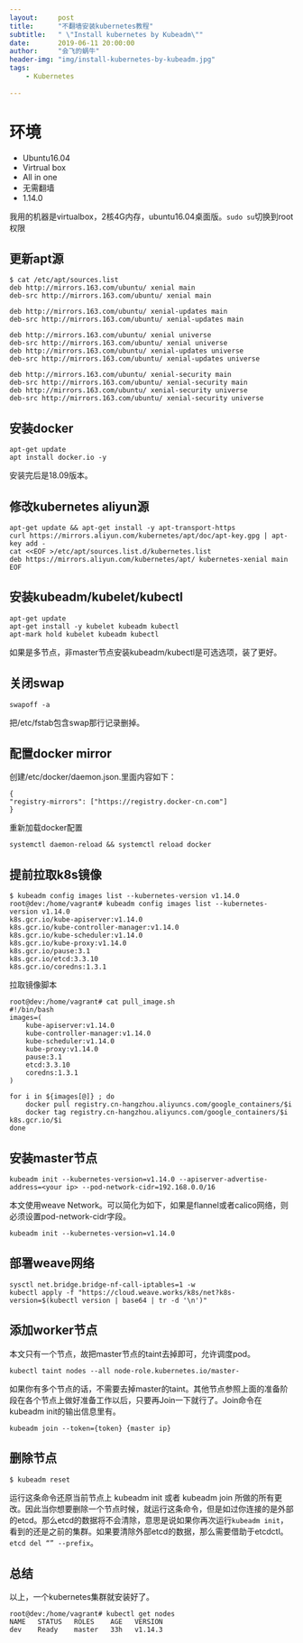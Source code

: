 ```yaml
---
layout:     post
title:      "不翻墙安装kubernetes教程"
subtitle:   " \"Install kubernetes by Kubeadm\""
date:       2019-06-11 20:00:00
author:     "会飞的蜗牛"
header-img: "img/install-kubernetes-by-kubeadm.jpg"
tags:
    - Kubernetes
    
---
```


# 环境
- Ubuntu16.04
- Virtrual box
- All in one
- 无需翻墙
- 1.14.0

我用的机器是virtualbox，2核4G内存，ubuntu16.04桌面版。`sudo su`切换到root权限

## 更新apt源
```
$ cat /etc/apt/sources.list
deb http://mirrors.163.com/ubuntu/ xenial main
deb-src http://mirrors.163.com/ubuntu/ xenial main

deb http://mirrors.163.com/ubuntu/ xenial-updates main
deb-src http://mirrors.163.com/ubuntu/ xenial-updates main

deb http://mirrors.163.com/ubuntu/ xenial universe
deb-src http://mirrors.163.com/ubuntu/ xenial universe
deb http://mirrors.163.com/ubuntu/ xenial-updates universe
deb-src http://mirrors.163.com/ubuntu/ xenial-updates universe

deb http://mirrors.163.com/ubuntu/ xenial-security main
deb-src http://mirrors.163.com/ubuntu/ xenial-security main
deb http://mirrors.163.com/ubuntu/ xenial-security universe
deb-src http://mirrors.163.com/ubuntu/ xenial-security universe
```

## 安装docker
```
apt-get update 
apt install docker.io -y

```
安装完后是18.09版本。

## 修改kubernetes aliyun源
```
apt-get update && apt-get install -y apt-transport-https
curl https://mirrors.aliyun.com/kubernetes/apt/doc/apt-key.gpg | apt-key add - 
cat <<EOF >/etc/apt/sources.list.d/kubernetes.list
deb https://mirrors.aliyun.com/kubernetes/apt/ kubernetes-xenial main
EOF
```

## 安装kubeadm/kubelet/kubectl
```
apt-get update
apt-get install -y kubelet kubeadm kubectl
apt-mark hold kubelet kubeadm kubectl
```
如果是多节点，非master节点安装kubeadm/kubectl是可选选项，装了更好。

## 关闭swap
```
swapoff -a
```
把/etc/fstab包含swap那行记录删掉。

## 配置docker mirror
创建/etc/docker/daemon.json.里面内容如下：

```
{
"registry-mirrors": ["https://registry.docker-cn.com"]
}
```
重新加载docker配置
```
systemctl daemon-reload && systemctl reload docker
```

## 提前拉取k8s镜像
```
$ kubeadm config images list --kubernetes-version v1.14.0
root@dev:/home/vagrant# kubeadm config images list --kubernetes-version v1.14.0
k8s.gcr.io/kube-apiserver:v1.14.0
k8s.gcr.io/kube-controller-manager:v1.14.0
k8s.gcr.io/kube-scheduler:v1.14.0
k8s.gcr.io/kube-proxy:v1.14.0
k8s.gcr.io/pause:3.1
k8s.gcr.io/etcd:3.3.10
k8s.gcr.io/coredns:1.3.1
```

拉取镜像脚本

```
root@dev:/home/vagrant# cat pull_image.sh
#!/bin/bash
images=(
    kube-apiserver:v1.14.0
    kube-controller-manager:v1.14.0
    kube-scheduler:v1.14.0
    kube-proxy:v1.14.0
    pause:3.1
    etcd:3.3.10
    coredns:1.3.1
)

for i in ${images[@]} ; do
    docker pull registry.cn-hangzhou.aliyuncs.com/google_containers/$i
    docker tag registry.cn-hangzhou.aliyuncs.com/google_containers/$i k8s.gcr.io/$i
done
```

## 安装master节点
```
kubeadm init --kubernetes-version=v1.14.0 --apiserver-advertise-address=<your ip> --pod-network-cidr=192.168.0.0/16
```
本文使用weave Network。可以简化为如下，如果是flannel或者calico网络，则必须设置pod-network-cidr字段。

```
kubeadm init --kubernetes-version=v1.14.0
```


## 部署weave网络
```
sysctl net.bridge.bridge-nf-call-iptables=1 -w
kubectl apply -f "https://cloud.weave.works/k8s/net?k8s-version=$(kubectl version | base64 | tr -d '\n')"
```

## 添加worker节点
本文只有一个节点，故把master节点的taint去掉即可，允许调度pod。

```
kubectl taint nodes --all node-role.kubernetes.io/master-
```

如果你有多个节点的话，不需要去掉master的taint。其他节点参照上面的准备阶段在各个节点上做好准备工作以后，只要再Join一下就行了。Join命令在kubeadm init的输出信息里有。

```
kubeadm join --token={token} {master ip}

```

## 删除节点

```
$ kubeadm reset
```
运行这条命令还原当前节点上 kubeadm init 或者 kubeadm join 所做的所有更改。因此当你想要删除一个节点时候，就运行这条命令，但是如过你连接的是外部的etcd。那么etcd的数据将不会清除，意思是说如果你再次运行`kubeadm init`，看到的还是之前的集群。如果要清除外部etcd的数据，那么需要借助于etcdctl。`etcd del “” --prefix`。

## 总结

以上，一个kubernetes集群就安装好了。

```
root@dev:/home/vagrant# kubectl get nodes
NAME   STATUS   ROLES    AGE   VERSION
dev    Ready    master   33h   v1.14.3
```



